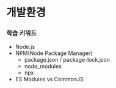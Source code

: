 # 개발환경



### 학습 키워드

* Node.js
* NPM(Node Package Manager)
  * package.json / package-lock.json
  * node\_modules
  * npx
* ES Modules vs CommonJS



